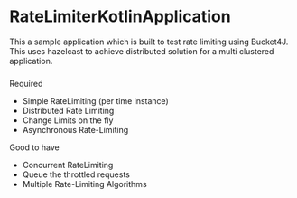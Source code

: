 # RateLimiterKotlinApplication
This a sample application which is built to test rate limiting using Bucket4J. This uses hazelcast to achieve distributed solution for a multi clustered application.

###
Required
- Simple RateLimiting (per time instance)
- Distributed Rate Limiting
- Change Limits on the fly
- Asynchronous Rate-Limiting

Good to have
- Concurrent RateLimiting
- Queue the throttled requests
- Multiple Rate-Limiting Algorithms
